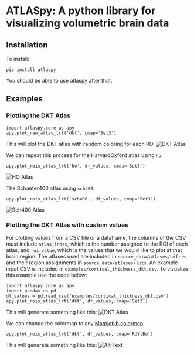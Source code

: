 # ATLASpy: A python library for visualizing volumetric brain data

## Installation

To install:

```
pip install atlaspy
```

You should be able to use atlaspy after that.

## Examples

### Plotting the DKT Atlas

```
import atlaspy.core as apy
apy.plot_raw_atlas_lrt('dkt', cmap='Set3')
```

This will plot the DKT atlas with random coloring for each ROI 
![DKT Atlas](./examples/dkt_example.png)

We can repeat this process for the HarvardOxford atlas using `ho`:
```
apy.plot_rois_atlas_lrt('ho', df_values, cmap='Set3')
```
![HO Atlas](./examples/ho_example.png)

The Schaefer400 atlas using `sch400`:
```
apy.plot_rois_atlas_lrt('sch400', df_values, cmap='Set3')
```
![Sch400 Atlas](./examples/sch400_example.png)



### Plotting the DKT Atlas with custom values

For plotting values from a CSV file or a dataframe, the columns of the CSV must include `atlas_index`, which is the number assigned to the ROI of each atlas, and `roi_value`, which is the values that we would like to plot at that brain region. The atlases used are included in `source_data/atlases/niftis` and their region assignments in `source_data/atlases/luts`. An example input CSV is included in `examples/cortical_thickness_dkt.csv`. To visualize this example use the code below:

```
import atlaspy.core as apy
import pandas as pd
df_values = pd.read_csv('examples/cortical_thickness_dkt.csv')
apy.plot_rois_atlas_lrt('dkt', df_values, cmap='Set3')
```

This will generate something like this:
![DKT Atlas](./examples/example2_set3.png)


We can change the colormap to any [Matplotlib colormap](https://matplotlib.org/stable/tutorials/colors/colormaps.html)

```
apy.plot_rois_atlas_lrt('dkt', df_values, cmap='RdYlBu')
```
This will generate something like this:
![Alt Text](./examples/example2_rdylbu.png)


